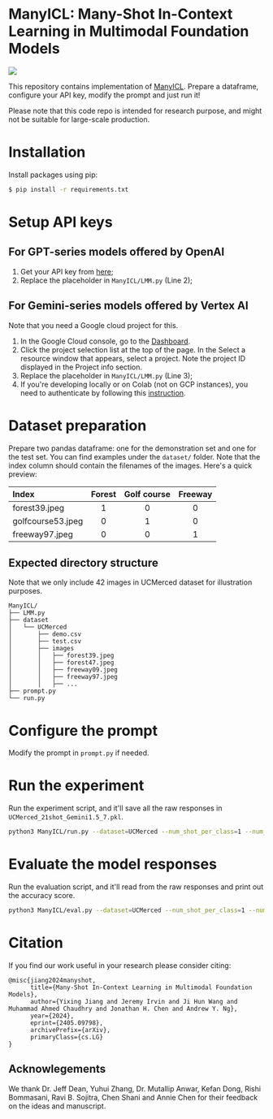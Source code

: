 # ManyICL: Many-Shot In-Context Learning in Multimodal Foundation Models

<p>
    <a href='https://arxiv.org/abs/2405.09798' target="_blank"><img src='https://img.shields.io/badge/Paper-Arxiv-red'></a>
</p>

This repository contains implementation of [ManyICL](https://arxiv.org/abs/2405.09798). Prepare a dataframe, configure your API key, modify the prompt and just run it!

Please note that this code repo is intended for research purpose, and might not be suitable for large-scale production.


# Installation
Install packages using pip:
```bash
$ pip install -r requirements.txt
```

# Setup API keys
## For GPT-series models offered by OpenAI
1. Get your API key from [here](https://platform.openai.com/api-keys);
2. Replace the placeholder in `ManyICL/LMM.py` (Line 2);

## For Gemini-series models offered by Vertex AI
Note that you need a Google cloud project for this. 
1. In the Google Cloud console, go to the [Dashboard](https://console.cloud.google.com/home).
2. Click the project selection list at the top of the page. In the Select a resource window that appears, select a project. Note the project ID displayed in the Project info section.
3. Replace the placeholder in `ManyICL/LMM.py` (Line 3);
4. If you're developing locally or on Colab (not on GCP instances), you need to authenticate by following this [instruction](https://googleapis.dev/python/google-api-core/latest/auth.html).

# Dataset preparation
Prepare two pandas dataframe: one for the demonstration set and one for the test set. You can find examples under the `dataset/` folder. Note that the index column should contain the filenames of the images. Here's a quick preview: 

| Index | Forest | Golf course | Freeway |
|:-------------|:--------------:|:--------------:|:--------------:|
|forest39.jpeg| 1 | 0 | 0 |
|golfcourse53.jpeg| 0 | 1 | 0 |
|freeway97.jpeg| 0 | 0 | 1 |

## Expected directory structure
Note that we only include 42 images in UCMerced dataset for illustration purposes. 

```
ManyICL/
├── LMM.py
├── dataset
│   └── UCMerced
│       ├── demo.csv
│       ├── test.csv
│       ├── images
│       │   ├── forest39.jpeg
│       │   ├── forest47.jpeg
│       │   ├── freeway09.jpeg
│       │   ├── freeway97.jpeg
│       │   ├── ...
├── prompt.py
└── run.py

```

# Configure the prompt

Modify the prompt in `prompt.py` if needed.

# Run the experiment
Run the experiment script, and it'll save all the raw responses in `UCMerced_21shot_Gemini1.5_7.pkl`.
```bash
python3 ManyICL/run.py --dataset=UCMerced --num_shot_per_class=1 --num_qns_per_round=7
```

# Evaluate the model responses
Run the evaluation script, and it'll read from the raw responses and print out the accuracy score.
```bash
python3 ManyICL/eval.py --dataset=UCMerced --num_shot_per_class=1 --num_qns_per_round=7
```

# Citation

If you find our work useful in your research please consider citing:

```
@misc{jiang2024manyshot,
      title={Many-Shot In-Context Learning in Multimodal Foundation Models}, 
      author={Yixing Jiang and Jeremy Irvin and Ji Hun Wang and Muhammad Ahmed Chaudhry and Jonathan H. Chen and Andrew Y. Ng},
      year={2024},
      eprint={2405.09798},
      archivePrefix={arXiv},
      primaryClass={cs.LG}
}
```

## Acknowlegements
We thank Dr. Jeff Dean, Yuhui Zhang, Dr. Mutallip Anwar, Kefan Dong, Rishi Bommasani, Ravi B. Sojitra, Chen Shani and Annie Chen for their feedback on the ideas and manuscript. 
